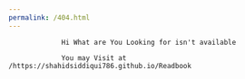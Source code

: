 ```yaml
---
permalink: /404.html
---
```

                 Hi What are You Looking for isn't available

                 You may Visit at /https://shahidsiddiqui786.github.io/Readbook
